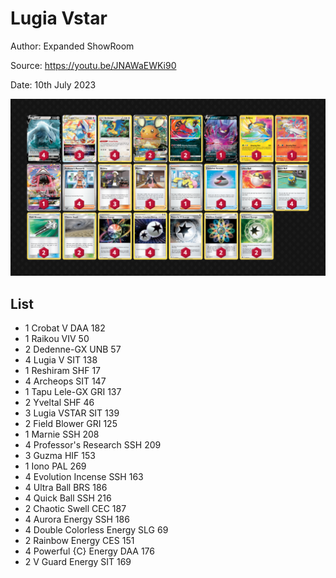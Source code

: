 # Lugia Vstar

Author: Expanded ShowRoom

Source: <https://youtu.be/JNAWaEWKi90>

Date: 10th July 2023

![decklist](../../images/PAL/Lugia%20Vstar/3-%20Lugia%20Vstar.png)

## List

* 1 Crobat V DAA 182
* 1 Raikou VIV 50
* 2 Dedenne-GX UNB 57
* 4 Lugia V SIT 138
* 1 Reshiram SHF 17
* 4 Archeops SIT 147
* 1 Tapu Lele-GX GRI 137
* 2 Yveltal SHF 46
* 3 Lugia VSTAR SIT 139
* 2 Field Blower GRI 125
* 1 Marnie SSH 208
* 4 Professor's Research SSH 209
* 3 Guzma HIF 153
* 1 Iono PAL 269
* 4 Evolution Incense SSH 163
* 4 Ultra Ball BRS 186
* 4 Quick Ball SSH 216
* 2 Chaotic Swell CEC 187
* 4 Aurora Energy SSH 186
* 4 Double Colorless Energy SLG 69
* 2 Rainbow Energy CES 151
* 4 Powerful {C} Energy DAA 176
* 2 V Guard Energy SIT 169
